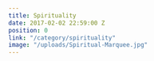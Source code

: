```yaml
---
title: Spirituality
date: 2017-02-02 22:59:00 Z
position: 0
link: "/category/spirituality"
image: "/uploads/Spiritual-Marquee.jpg"
---
```


